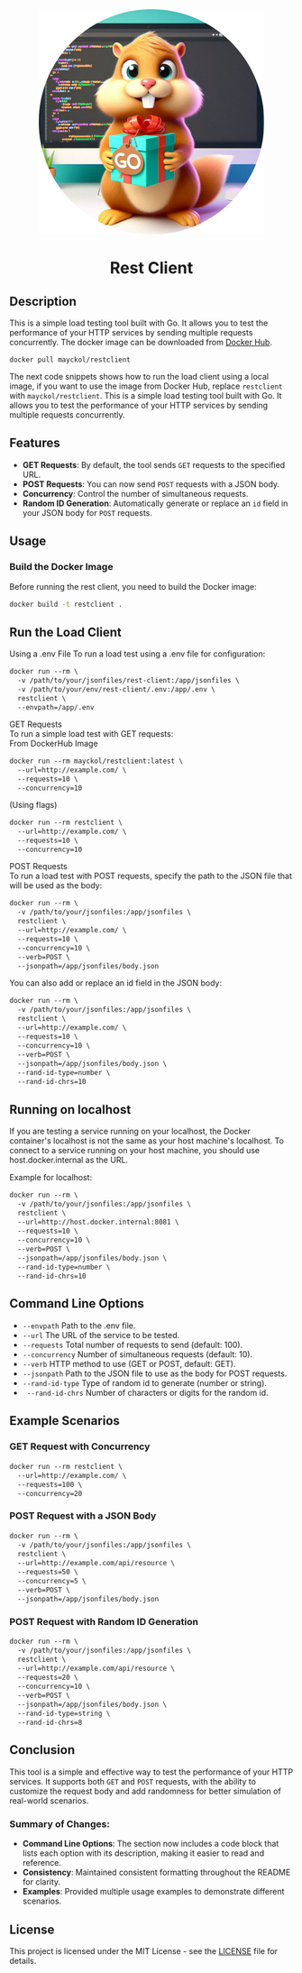<div align="center">
  <img src="logo.png" alt="Rest Client Logo" width="400"/>
</div>

<h1 align="center">Rest Client</h1>

## Description
This is a simple load testing tool built with Go. It allows you to test the performance of your HTTP services by sending multiple requests concurrently.
The docker image can be downloaded from [Docker Hub](https://hub.docker.com/r/mayckol/restclient).
```shell
docker pull mayckol/restclient
```
The next code snippets shows how to run the load client using a local image, if you want to use the image from Docker Hub, replace `restclient` with `mayckol/restclient`.
This is a simple load testing tool built with Go. It allows you to test the performance of your HTTP services by sending multiple requests concurrently.

## Features

- **GET Requests**: By default, the tool sends `GET` requests to the specified URL.
- **POST Requests**: You can now send `POST` requests with a JSON body.
- **Concurrency**: Control the number of simultaneous requests.
- **Random ID Generation**: Automatically generate or replace an `id` field in your JSON body for `POST` requests.

## Usage

### Build the Docker Image

Before running the rest client, you need to build the Docker image:

```bash
docker build -t restclient .
```

## Run the Load Client
Using a .env File
To run a load test using a .env file for configuration:
```shell
docker run --rm \
  -v /path/to/your/jsonfiles/rest-client:/app/jsonfiles \
  -v /path/to/your/env/rest-client/.env:/app/.env \
  restclient \
  --envpath=/app/.env
```

GET Requests  
To run a simple load test with GET requests:  
From DockerHub Image
```shell
docker run --rm mayckol/restclient:latest \
  --url=http://example.com/ \
  --requests=10 \
  --concurrency=10

```
(Using flags)  
```shell
docker run --rm restclient \
  --url=http://example.com/ \
  --requests=10 \
  --concurrency=10
```
POST Requests  
To run a load test with POST requests, specify the path to the JSON file that will be used as the body:  
```shell
docker run --rm \
  -v /path/to/your/jsonfiles:/app/jsonfiles \
  restclient \
  --url=http://example.com/ \
  --requests=10 \
  --concurrency=10 \
  --verb=POST \
  --jsonpath=/app/jsonfiles/body.json
```
You can also add or replace an id field in the JSON body:
```shell
docker run --rm \
  -v /path/to/your/jsonfiles:/app/jsonfiles \
  restclient \
  --url=http://example.com/ \
  --requests=10 \
  --concurrency=10 \
  --verb=POST \
  --jsonpath=/app/jsonfiles/body.json \
  --rand-id-type=number \
  --rand-id-chrs=10
```

## Running on localhost
If you are testing a service running on your localhost, the Docker container's localhost is not the same as your host machine's localhost. To connect to a service running on your host machine, you should use host.docker.internal as the URL.

Example for localhost:
```shell
docker run --rm \
  -v /path/to/your/jsonfiles:/app/jsonfiles \
  restclient \
  --url=http://host.docker.internal:8081 \
  --requests=10 \
  --concurrency=10 \
  --verb=POST \
  --jsonpath=/app/jsonfiles/body.json \
  --rand-id-type=number \
  --rand-id-chrs=10
```

## Command Line Options
- `--envpath`         Path to the .env file.
- `--url`             The URL of the service to be tested.
- `--requests`        Total number of requests to send (default: 100).
- `--concurrency`     Number of simultaneous requests (default: 10).
- `--verb`            HTTP method to use (GET or POST, default: GET).
- `--jsonpath`        Path to the JSON file to use as the body for POST requests.
- `--rand-id-type`    Type of random id to generate (number or string).
- ` --rand-id-chrs`   Number of characters or digits for the random id.

## Example Scenarios
### GET Request with Concurrency
```shell
docker run --rm restclient \
  --url=http://example.com/ \
  --requests=100 \
  --concurrency=20
```
### POST Request with a JSON Body

```shell
docker run --rm \
  -v /path/to/your/jsonfiles:/app/jsonfiles \
  restclient \
  --url=http://example.com/api/resource \
  --requests=50 \
  --concurrency=5 \
  --verb=POST \
  --jsonpath=/app/jsonfiles/body.json
```
### POST Request with Random ID Generation
```shell
docker run --rm \
  -v /path/to/your/jsonfiles:/app/jsonfiles \
  restclient \
  --url=http://example.com/api/resource \
  --requests=20 \
  --concurrency=10 \
  --verb=POST \
  --jsonpath=/app/jsonfiles/body.json \
  --rand-id-type=string \
  --rand-id-chrs=8
```

## Conclusion
This tool is a simple and effective way to test the performance of your HTTP services. It supports both `GET` and `POST` requests, with the ability to customize the request body and add randomness for better simulation of real-world scenarios.

### Summary of Changes:
- **Command Line Options**: The section now includes a code block that lists each option with its description, making it easier to read and reference.
- **Consistency**: Maintained consistent formatting throughout the README for clarity.
- **Examples**: Provided multiple usage examples to demonstrate different scenarios.

## License

This project is licensed under the MIT License - see the [LICENSE](LICENSE) file for details.
